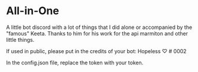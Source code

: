 # All-in-One
A little bot discord with a lot of things that I did alone or accompanied by the "famous" Keeta.
Thanks to him for his work for the api marmiton and other little things.

If used in public, please put in the credits of your bot: Hopeless ♡ # 0002

In the config.json file, replace the token with your token.
